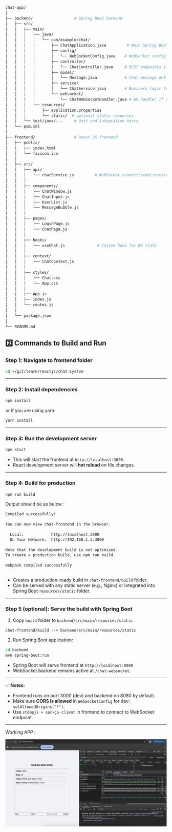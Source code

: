 
```bash
chat-app/
│
├── backend/                  # Spring Boot backend
│   ├── src/
│   │   ├── main/
│   │   │   ├── java/
│   │   │   │   └── com/example/chat/
│   │   │   │       ├── ChatApplication.java         # Main Spring Boot app
│   │   │   │       ├── config/
│   │   │   │       │   └── WebSocketConfig.java    # WebSocket config
│   │   │   │       ├── controller/
│   │   │   │       │   └── ChatController.java     # REST endpoints if any
│   │   │   │       ├── model/
│   │   │   │       │   └── Message.java            # Chat message entity
│   │   │   │       ├── service/
│   │   │   │       │   └── ChatService.java        # Business logic for messages
│   │   │   │       └── websocket/
│   │   │   │           └── ChatWebSocketHandler.java # WS handler if using STOMP
│   │   │   └── resources/
│   │   │       ├── application.properties
│   │   │       └── static/  # optional static resources
│   │   └── test/java/...     # Unit and integration tests
│   └── pom.xml
│
├── frontend/                 # React JS frontend
│   ├── public/
│   │   ├── index.html
│   │   └── favicon.ico
│   │
│   ├── src/
│   │   ├── api/
│   │   │   └── chatService.js         # WebSocket connect/send/receive
│   │   │
│   │   ├── components/
│   │   │   ├── ChatWindow.js
│   │   │   ├── ChatInput.js
│   │   │   ├── UserList.js
│   │   │   └── MessageBubble.js
│   │   │
│   │   ├── pages/
│   │   │   ├── LoginPage.js
│   │   │   └── ChatPage.js
│   │   │
│   │   ├── hooks/
│   │   │   └── useChat.js              # Custom hook for WS state
│   │   │
│   │   ├── context/
│   │   │   └── ChatContext.js
│   │   │
│   │   ├── styles/
│   │   │   ├── Chat.css
│   │   │   └── App.css
│   │   │
│   │   ├── App.js
│   │   ├── index.js
│   │   └── routes.js
│   │
│   └── package.json
│
└── README.md
```
  
 

## **2️⃣ Commands to Build and Run**

### **Step 1: Navigate to frontend folder**

```bash
cd ~/git/learn/reactjs/chat-system
```

---

### **Step 2: Install dependencies**

```bash
npm install
```

or if you are using yarn:

```bash
yarn install
```

---

### **Step 3: Run the development server**

```bash
npm start
```

* This will start the frontend at `http://localhost:3000`.
* React development server will **hot reload** on file changes.

---

### **Step 4: Build for production**

```bash
npm run build
```

Output should be as below :
```shell
Compiled successfully!

You can now view chat-frontend in the browser.

  Local:            http://localhost:3000
  On Your Network:  http://192.168.1.3:3000

Note that the development build is not optimized.
To create a production build, use npm run build.

webpack compiled successfully


```

* Creates a production-ready build in `chat-frontend/build` folder.
* Can be served with any static server (e.g., Nginx) or integrated into Spring Boot `resources/static` folder.

---

### **Step 5 (optional): Serve the build with Spring Boot**

1. Copy `build` folder to `backend/src/main/resources/static`

```
chat-frontend/build --> backend/src/main/resources/static
```

2. Run Spring Boot application:

```bash
cd backend
mvn spring-boot:run
```

* Spring Boot will serve frontend at `http://localhost:8080`
* WebSocket backend remains active at `/chat-websocket`.

---

✅ **Notes:**

* Frontend runs on port 3000 (dev) and backend on 8080 by default.
* Make sure **CORS is allowed** in `WebSocketConfig` for dev: `setAllowedOrigins("*")`.
* Use `stompjs + sockjs-client` in frontend to connect to WebSocket endpoint.

---
Working APP :

![App](./assets/working.png)

